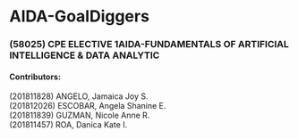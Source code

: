 # AIDA-GoalDiggers

<h3> (58025) CPE ELECTIVE 1AIDA-FUNDAMENTALS OF ARTIFICIAL INTELLIGENCE & DATA ANALYTIC </h3>
<h4> Contributors: </h4>
(201811828) ANGELO, Jamaica Joy S.<br>
(201812026) ESCOBAR, Angela Shanine E.<br>
(201811839) GUZMAN, Nicole Anne R.<br>
(201811457) ROA, Danica Kate I.
